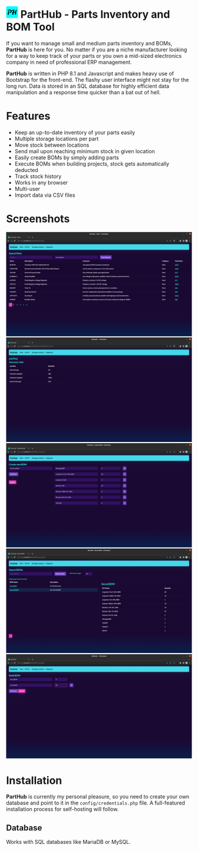# ![Favicon](assets/favicon/favicon-32x32.png?raw=true "Favicon") PartHub - Parts Inventory and BOM Tool

If you want to manage small and medium parts inventory and BOMs, **PartHub** is here for you. No matter if you are a niche manufacturer looking for a way to keep track of your parts or you own a mid-sized electronics company in need of professional ERP management.

**PartHub** is written in PHP 8.1 and Javascript and makes heavy use of Bootstrap for the front-end. The flashy user interface might not stay for the long run. Data is stored in an SQL database for highly efficient data manipulation and a response time quicker than a bat out of hell.

# Features
 - Keep an up-to-date inventory of your parts easily
 - Multiple storage locations per part
 - Move stock between locations
 - Send mail upon reaching minimum stock in given location
 - Easily create BOMs by simply adding parts
 - Execute BOMs when building projects, stock gets automatically deducted
 - Track stock history
 - Works in any browser
 - Multi-user
 - Import data via CSV files

# Screenshots
![Parts](assets/screenshots/Parts.png?raw=true "Parts Inventory")
![Stock Levels](assets/screenshots/Show-Stock.png?raw=true "Stock Levels")
![Create new BOM](assets/screenshots/Create-BOM.png?raw=true "Create new BOM")
![Show BOM](assets/screenshots/Show-BOM.png?raw=true "Show BOM Details")
![Build BOM](assets/screenshots/Build-BOM.png?raw=true "Build BOM")

# Installation
**PartHub** is currently my personal pleasure, so you need to create your own database and point to it in the `config/credentials.php` file. A full-featured installation process for self-hosting will follow.

## Database
Works with SQL databases like MariaDB or MySQL.